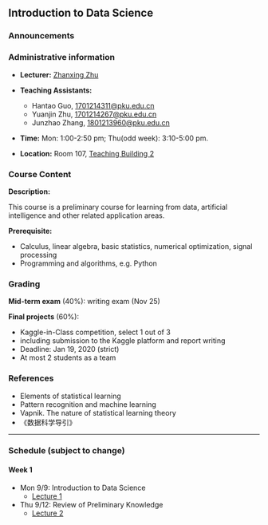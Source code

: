 ## Introduction to Data Science


### Announcements


### Administrative information

- **Lecturer:** [Zhanxing Zhu](https://sites.google.com/view/zhanxingzhu/)
- **Teaching Assistants:**
    - Hantao Guo, 1701214311@pku.edu.cn
    - Yuanjin Zhu, 1701214267@pku.edu.cn
    - Junzhao Zhang, 1801213960@pku.edu.cn

- **Time:** Mon: 1:00-2:50 pm; Thu(odd week): 3:10-5:00 pm.

- **Location:**  Room 107, [Teaching Building 2](https://maps.baidu.com/poi/%E5%8C%97%E4%BA%AC%E5%A4%A7%E5%AD%A6(%E7%87%95%E5%9B%AD%E6%A0%A1%E5%8C%BA)%E7%AC%AC%E4%BA%8C%E6%95%99%E5%AD%A6%E6%A5%BC(%E6%9D%8E%E5%85%86%E5%9F%BA%E6%A5%BC)/@12948834.869857343,4837581.844142513,19.6z?uid=82548a63754afc91735e80e4&primaryUid=10472254985355704340&ugc_type=3&ugc_ver=1&device_ratio=1&compat=1&querytype=detailConInfo&da_src=shareurl)


### Course Content

**Description:**

This course is a preliminary course for learning from data, artificial intelligence and other related application areas.

**Prerequisite:**

- Calculus, linear algebra, basic statistics, numerical optimization, signal processing
- Programming and algorithms, e.g. Python


### Grading

**Mid-term exam** (40%): writing exam (Nov 25)

**Final projects** (60%):

- Kaggle-in-Class competition, select 1 out of 3
- including submission to the Kaggle platform and report writing
- Deadline: Jan 19, 2020 (strict)
- At most 2 students as a team


### References

- Elements of statistical learning
- Pattern recognition and machine learning
- Vapnik. The nature of statistical learning theory
- 《数据科学导引》


---
### Schedule (subject to change)

#### Week 1
- Mon 9/9: Introduction to Data Science
    - [Lecture 1](slides/lec1+lec2.pdf)
- Thu 9/12: Review of Preliminary Knowledge
    - [Lecture 2](slides/lec1+lec2.pdf)
